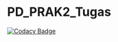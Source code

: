 # PD_PRAK2_Tugas
[![Codacy Badge](https://api.codacy.com/project/badge/Grade/d816b8c434ac4714a649aa9c6a29ee67)](https://app.codacy.com/gh/xyzuan/PD_PRAK2_Tugas?utm_source=github.com&utm_medium=referral&utm_content=xyzuan/PD_PRAK2_Tugas&utm_campaign=Badge_Grade_Settings)